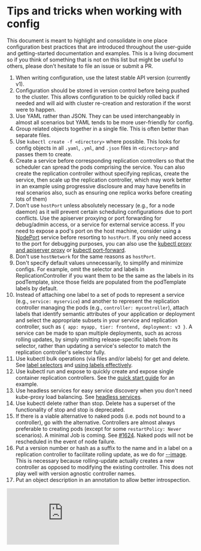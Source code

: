 <!-- BEGIN MUNGE: UNVERSIONED_WARNING -->


<!-- END MUNGE: UNVERSIONED_WARNING -->

# Tips and tricks when working with config

This document is meant to highlight and consolidate in one place configuration best practices that are introduced throughout the user-guide and getting-started documentation and examples. This is a living document so if you think of something that is not on this list but might be useful to others, please don't hesitate to file an issue or submit a PR.

1. When writing configuration, use the latest stable API version (currently v1). 
1. Configuration should be stored in version control before being pushed to the cluster. This allows configuration to be quickly rolled back if needed and will aid with cluster re-creation and restoration if the worst were to happen.
1. Use YAML rather than JSON. They can be used interchangeably in almost all scenarios but YAML tends to be more user-friendly for config.
1. Group related objects together in a single file. This is often better than separate files.
1. Use `kubectl create -f <directory>` where possible. This looks for config objects in all `.yaml`, `.yml`, and `.json` files in `<directory>` and passes them to create.
1. Create a service before corresponding replication controllers so that the scheduler can spread the pods comprising the service. You can also create the replication controller without specifying replicas, create the service, then scale up the replication controller, which may work better in an example using progressive disclosure and may have benefits in real scenarios also, such as ensuring one replica works before creating lots of them)
1. Don't use `hostPort` unless absolutely necessary (e.g., for a node daemon) as it will prevent certain scheduling configurations due to port conflicts. Use the apiserver proxying or port forwarding for debug/admin access, or a service for external service access. If you need to expose a pod's port on the host machine, consider using a [NodePort](services.md#type--loadbalancer) service before resorting to `hostPort`. If you only need access to the port for debugging purposes, you can also use the [kubectl proxy and apiserver proxy](connecting-to-applications-proxy.md) or [kubectl port-forward](connecting-to-applications-port-forward.md).
1. Don't use `hostNetwork` for the same reasons as `hostPort`.
1. Don't specify default values unnecessarily, to simplify and minimize configs. For example, omit the selector and labels in ReplicationController if you want them to be the same as the labels in its podTemplate, since those fields are populated from the podTemplate labels by default.
1. Instead of attaching one label to a set of pods to represent a service (e.g., `service: myservice`) and another to represent the replication controller managing the pods (e.g., `controller: mycontroller`), attach labels that identify semantic attributes of your application or deployment and select the appropriate subsets in your service and replication controller, such as `{ app: myapp, tier: frontend, deployment: v3 }`. A service can be made to span multiple deployments, such as across rolling updates, by simply omitting release-specific labels from its selector, rather than updating a service's selector to match the replication controller's selector fully.
1. Use kubectl bulk operations (via files and/or labels) for get and delete. See [label selectors](labels.md#label-selectors) and [using labels effectively](managing-deployments.md#using-labels-effectively).
1. Use kubectl run and expose to quickly create and expose single container replication controllers. See the [quick start guide](quick-start.md) for an example.
1. Use headless services for easy service discovery when you don't need kube-proxy load balancing. See [headless services](services.md#headless-services).
1. Use kubectl delete rather than stop. Delete has a superset of the functionality of stop and stop is deprecated.
1. If there is a viable alternative to naked pods (i.e. pods not bound to a controller), go with the alternative. Controllers are almost always preferable to creating pods (except for some `restartPolicy: Never` scenarios). A minimal Job is coming. See [#1624](https://github.com/GoogleCloudPlatform/kubernetes/issues/1624). Naked pods will not be rescheduled in the event of node failure.
1. Put a version number or hash as a suffix to the name and in a label on a replication controller to facilitate rolling update, as we do for [--image](kubectl/kubectl_rolling-update.md). This is necessary because rolling-update actually creates a new controller as opposed to modifying the existing controller. This does not play well with version agnostic controller names.
1. Put an object description in an annotation to allow better introspection.


<!-- TAG IS_VERSIONED -->


<!-- BEGIN MUNGE: GENERATED_ANALYTICS -->
[![Analytics](https://kubernetes-site.appspot.com/UA-36037335-10/GitHub/docs/user-guide/config-best-practices.md?pixel)]()
<!-- END MUNGE: GENERATED_ANALYTICS -->
